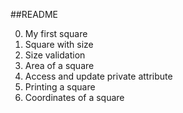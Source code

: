 ##README

0. My first square
1. Square with size
2. Size validation
3. Area of a square
4. Access and update private attribute
5. Printing a square
6. Coordinates of a square

